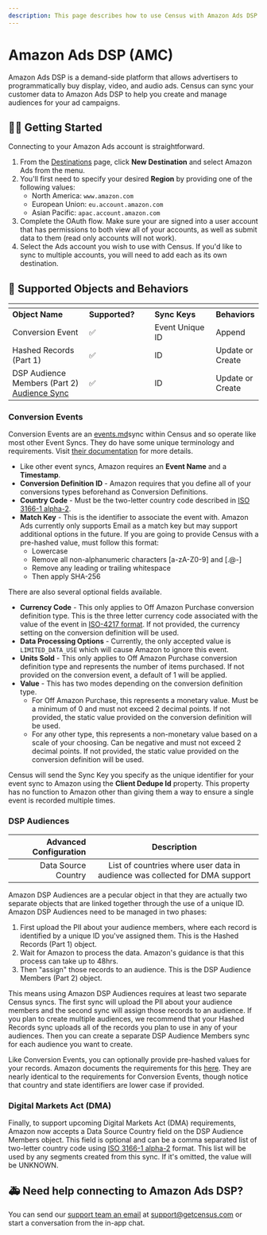 ```yaml
---
description: This page describes how to use Census with Amazon Ads DSP.
---
```


# Amazon Ads DSP (AMC)

Amazon Ads DSP is a demand-side platform that allows advertisers to programmatically buy display, video, and audio ads. Census can sync your customer data to Amazon Ads DSP to help you create and manage audiences for your ad campaigns.

## 🏃‍♀️ Getting Started

Connecting to your Amazon Ads account is straightforward.

1. From the [Destinations](https://app.getcensus.com/destinations) page, click **New Destination** and select Amazon Ads from the menu.
2. You'll first need to specify your desired **Region** by providing one of the following values:
   * North America: `www.amazon.com`
   * European Union: `eu.account.amazon.com`
   * Asian Pacific: `apac.account.amazon.com`
3. Complete the OAuth flow. Make sure your are signed into a user account that has permissions to both view all of your accounts, as well as submit data to them (read only accounts will not work).
4. Select the Ads account you wish to use with Census. If you'd like to sync to multiple accounts, you will need to add each as its own destination.

## 🔀 Supported Objects and Behaviors <a href="#supported-objects-and-behaviors" id="supported-objects-and-behaviors"></a>

<table data-header-hidden><thead><tr><th width="184.6600566572238"></th><th width="137"></th><th width="154"></th><th></th></tr></thead><tbody><tr><td><strong>Object Name</strong></td><td><strong>Supported?</strong></td><td><strong>Sync Keys</strong></td><td><strong>Behaviors</strong></td></tr><tr><td>Conversion Event</td><td>✅</td><td>Event Unique ID</td><td>Append</td></tr><tr><td>Hashed Records (Part 1)</td><td>✅</td><td>ID</td><td>Update or Create</td></tr><tr><td>DSP Audience Members (Part 2)<br><a href="../basics/core-concept/audience-syncs/">Audience Sync</a></td><td>✅</td><td>ID</td><td>Update or Create</td></tr></tbody></table>

### Conversion Events

Conversion Events are an [events.md](../basics/data-defining/defining-source-data/events.md "mention")sync within Census and so operate like most other Event Syncs. They do have some unique terminology and requirements. Visit [their documentation](https://advertising.amazon.com/API/docs/en-us/dsp-conversion-builder#tag/Conversion-Event-Data/operation/dspAmazonIngestConversionData) for more details.

* Like other event syncs, Amazon requires an **Event Name** and a **Timestamp**.
* **Conversion Definition ID** - Amazon requires that you define all of your conversions types beforehand as Conversion Definitions.
* **Country Code** - Must be the two-letter country code described in [ISO 3166-1 alpha-2](https://en.wikipedia.org/wiki/List\_of\_ISO\_3166\_country\_codes).
* **Match Key** - This is the identifier to associate the event with. Amazon Ads currently only supports Email as a match key but may support additional options in the future. If you are going to provide Census with a pre-hashed value, must follow this format:
  * Lowercase
  * Remove all non-alphanumeric characters \[a-zA-Z0-9] and \[.@-]
  * Remove any leading or trailing whitespace
  * Then apply SHA-256

There are also several optional fields available.

* **Currency Code** - This only applies to Off Amazon Purchase conversion definition type. This is the three letter currency code associated with the value of the event in [ISO-4217 format](https://en.wikipedia.org/wiki/ISO\_4217#List\_of\_ISO\_4217\_currency\_codes). If not provided, the currency setting on the conversion definition will be used.
* **Data Processing Options** - Currently, the only accepted value is `LIMITED_DATA_USE` which will cause Amazon to ignore this event.
* **Units Sold** - This only applies to Off Amazon Purchase conversion definition type and represents the number of items purchased. If not provided on the conversion event, a default of 1 will be applied.
* **Value** - This has two modes depending on the conversion definition type.
  * For Off Amazon Purchase, this represents a monetary value. Must be a minimum of 0 and must not exceed 2 decimal points. If not provided, the static value provided on the conversion definition will be used.
  * For any other type, this represents a non-monetary value based on a scale of your choosing. Can be negative and must not exceed 2 decimal points. If not provided, the static value provided on the conversion definition will be used.

Census will send the Sync Key you specify as the unique identifier for your event sync to Amazon using the **Client Dedupe Id** property. This property has no function to Amazon other than giving them a way to ensure a single event is recorded multiple times.

### DSP Audiences

| **Advanced Configuration** |                               **Description**                               |
| -------------------------: | :-------------------------------------------------------------------------: |
|        Data Source Country | List of countries where user data in audience was collected for DMA support |

Amazon DSP Audiences are a pecular object in that they are actually two separate objects that are linked together through the use of a unique ID. Amazon DSP Audiences need to be managed in two phases:

1. First upload the PII about your audience members, where each record is identified by a unique ID you've assigned them. This is the Hashed Records (Part 1) object.
2. Wait for Amazon to process the data. Amazon's guidance is that this process can take up to 48hrs.
3. Then "assign" those records to an audience. This is the DSP Audience Members (Part 2) object.

This means using Amazon DSP Audiences requires at least two separate Census syncs. The first sync will upload the PII about your audience members and the second sync will assign those records to an audience. If you plan to create multiple audiences, we recommend that your Hashed Records sync uploads all of the records you plan to use in any of your audiences. Then you can create a separate DSP Audience Members sync for each audience you want to create.

Like Conversion Events, you can optionally provide pre-hashed values for your records. Amazon documents the requirements for this [here](https://advertising.amazon.com/help/GCCXMZYCK4RXWS6C). They are nearly identical to the requirements for Conversion Events, though notice that country and state identifiers are lower case if provided.

### Digital Markets Act (DMA)

Finally, to support upcoming Digital Markets Act (DMA) requirements, Amazon now accepts a Data Source Country field on the DSP Audience Members object. This field is optional and can be a comma separated list of two-letter country code using [ISO 3166-1 alpha-2](https://en.wikipedia.org/wiki/List\_of\_ISO\_3166\_country\_codes) format. This list will be used by any segments created from this sync. If it's omitted, the value will be UNKNOWN.

## 🚑 Need help connecting to Amazon Ads DSP?

You can send our [support team an email](mailto:support@getcensus.com) at support@getcensus.com or start a conversation from the in-app chat.
